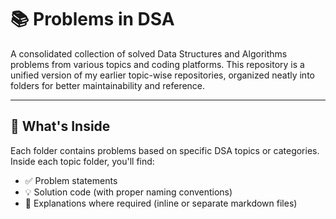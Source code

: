 # 📚 Problems in DSA

A consolidated collection of solved Data Structures and Algorithms problems from various topics and coding platforms. This repository is a unified version of my earlier topic-wise repositories, organized neatly into folders for better maintainability and reference.

---

## 🧠 What's Inside

Each folder contains problems based on specific DSA topics or categories. Inside each topic folder, you'll find:

- ✅ Problem statements
- 💡 Solution code (with proper naming conventions)
- 📄 Explanations where required (inline or separate markdown files)
